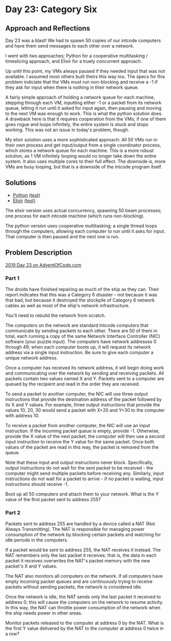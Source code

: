 # Day 23: Category Six

## Approach and Reflections

Day 23 was a blast! We had to spawn 50 copies of our intcode computers and
have them send messages to each other over a network.

I went with two approaches; Python for a cooperative multitasking
/ timeslicing approach, and Elixir for a truely concurrent approach.

Up until this point, my VMs always paused if they needed input that was not
available. I assumed most others built theirs this way too. The specs for
this problem indiciate that the VMs must run non-blocking and receive a -1 if
they ask for input when there is nothing in their network queue.

A fairly simple approach of holding a network queue for each machine, stepping
through each VM, inputting either -1 or a packet from its network queue,
letting it run until it asked for input again, then pausing and moving to the
next VM was enough to work. This is what the python solution does.
A drawback here is that it requires cooperation from the VMs; if one of them
goes rogue and loops infinitely, the entire system is stuck and stops working.
This was not an issue in today's problem, though.

My elixir solution uses a more sophisticated approach: All 50 VMs run in their
own process and get input/output from a single coordinator process, which
stores a network queue for each machine. This is a more robust solution, as
1 VM infinitely looping would no longer take down the entire system. It also
uses multiple cores to their full effect. The downside is, more VMs are busy
looping, but that is a downside of the intcode program itself.

## Solutions

- [Python](./python_day23/aoc/day23.py) [(test)](./python_day23/day23_test.py)
- [Elixir](./elixir_day23/lib/coordinator.ex)
  [(test)](./elixir_day23/test/elixir_day13_test.exs)

The elixir version uses actual concurrency, spawning 50 beam processes; one
process for each intcode machine (which runs non-blocking).

The python version uses cooperative multitasking; a single thread loops
through the computers, allowing each computer to run until it asks for input.
That computer is then paused and the next one is run.

## Problem Description

[2019 Day 23 on AdventOfCode.com](https://adventofcode.com/2019/day/23)

### Part 1

The droids have finished repairing as much of the ship as they can. Their
report indicates that this was a Category 6 disaster - not because it was that
bad, but because it destroyed the stockpile of Category 6 network cables as
well as most of the ship's network infrastructure.

You'll need to rebuild the network from scratch.

The computers on the network are standard Intcode computers that communicate
by sending packets to each other. There are 50 of them in total, each running
a copy of the same Network Interface Controller (NIC) software (your puzzle
input). The computers have network addresses 0 through 49; when each computer
boots up, it will request its network address via a single input instruction.
Be sure to give each computer a unique network address.

Once a computer has received its network address, it will begin doing work and
communicating over the network by sending and receiving packets. All packets
contain two values named X and Y. Packets sent to a computer are queued by the
recipient and read in the order they are received.

To send a packet to another computer, the NIC will use three output
instructions that provide the destination address of the packet followed by
its X and Y values. For example, three output instructions that provide the
values 10, 20, 30 would send a packet with X=20 and Y=30 to the computer with
address 10.

To receive a packet from another computer, the NIC will use an input
instruction. If the incoming packet queue is empty, provide -1. Otherwise,
provide the X value of the next packet; the computer will then use a second
input instruction to receive the Y value for the same packet. Once both values
of the packet are read in this way, the packet is removed from the queue.

Note that these input and output instructions never block. Specifically,
output instructions do not wait for the sent packet to be received - the
computer might send multiple packets before receiving any. Similarly, input
instructions do not wait for a packet to arrive - if no packet is waiting,
input instructions should receive -1.

Boot up all 50 computers and attach them to your network. What is the Y value
of the first packet sent to address 255?

### Part 2

Packets sent to address 255 are handled by a device called a NAT (Not Always
Transmitting). The NAT is responsible for managing power consumption of the
network by blocking certain packets and watching for idle periods in the
computers.

If a packet would be sent to address 255, the NAT receives it instead. The NAT
remembers only the last packet it receives; that is, the data in each packet
it receives overwrites the NAT's packet memory with the new packet's X and
Y values.

The NAT also monitors all computers on the network. If all computers have
empty incoming packet queues and are continuously trying to receive packets
without sending packets, the network is considered idle.

Once the network is idle, the NAT sends only the last packet it received to
address 0; this will cause the computers on the network to resume activity. In
this way, the NAT can throttle power consumption of the network when the ship
needs power in other areas.

Monitor packets released to the computer at address 0 by the NAT. What is the
first Y value delivered by the NAT to the computer at address 0 twice in
a row?
